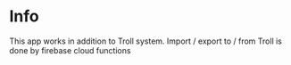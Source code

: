 # Info

This app works in addition to Troll system. Import / export to / from Troll is done by firebase cloud functions